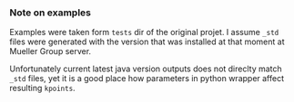 ### Note on examples

Examples were taken form `tests` dir of the original projet. I assume `_std` files were generated with the version that was installed at that moment at Mueller Group server.

Unfortunately current latest java version outputs does not direclty match `_std` files, yet it is a good place how parameters in python wrapper affect resulting `kpoints`.
